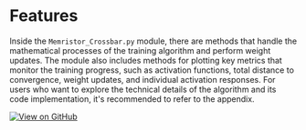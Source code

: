 # Features 

Inside the `Memristor_Crossbar.py` module, there are methods that handle the mathematical processes of the training algorithm and perform weight updates. The module also includes methods for plotting key metrics that monitor the training progress, such as activation functions, total distance to convergence, weight updates, and individual activation responses. For users who want to explore the technical details of the algorithm and its code implementation, it's recommended to refer to the appendix.

<div class="github-badge">
<a href="https://github.com/cateru/Memristor_Crossbar_Training_Class">
    <img src="https://img.shields.io/badge/View_on-GitHub-blue?logo=github&style=for-the-badge" alt="View on GitHub">
</a>
</div>